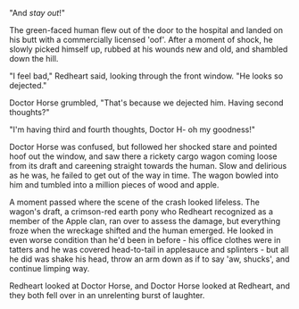 "And *stay out*!"

The green-faced human flew out of the door to the hospital and landed on his butt with a commercially licensed 'oof'. After a moment of shock, he slowly picked himself up, rubbed at his wounds new and old, and shambled down the hill.

"I feel bad," Redheart said, looking through the front window. "He looks so dejected."

Doctor Horse grumbled, "That's because we dejected him. Having second thoughts?"

"I'm having third and fourth thoughts, Doctor H- oh my goodness!"

Doctor Horse was confused, but followed her shocked stare and pointed hoof out the window, and saw there a rickety cargo wagon coming loose from its draft and careening straight towards the human. Slow and delirious as he was, he failed to get out of the way in time. The wagon bowled into him and tumbled into a million pieces of wood and apple.

A moment passed where the scene of the crash looked lifeless. The wagon's draft, a crimson-red earth pony who Redheart recognized as a member of the Apple clan, ran over to assess the damage, but everything froze when the wreckage shifted and the human emerged. He looked in even worse condition than he'd been in before - his office clothes were in tatters and he was covered head-to-tail in applesauce and splinters - but all he did was shake his head, throw an arm down as if to say 'aw, shucks', and continue limping way.

Redheart looked at Doctor Horse, and Doctor Horse looked at Redheart, and they both fell over in an unrelenting burst of laughter.
